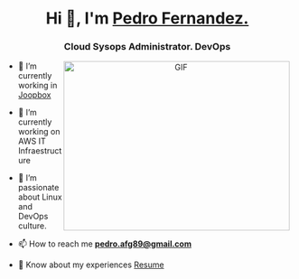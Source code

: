<h1 align="center">Hi 👋, I'm <a href="https://github.com/PedroFernandz" target="blank">
Pedro Fernandez. </a></h1>
<h3 align="center">Cloud Sysops Administrator. DevOps </h3>



<a target="_blank" align="center">
  <img align="right" top="500" height="300" width="400" alt="GIF" src="https://media.giphy.com/media/SWoSkN6DxTszqIKEqv/giphy.gif">
</a>

- 🔭 I’m currently working in <a href="https://www.joopbox.com" target="blank">Joopbox</a>

- 🌱 I’m currently working on AWS IT Infraestructure

- 🤝 I’m passionate about Linux and  DevOps culture.

- 📫 How to reach me **pedro.afg89@gmail.com**

- 📄 Know about my experiences <a href="https://www.linkedin.com/in/pedro-antonio-fernandez-garcia-70b231190/" target="blank">Resume</a>
<br/>

